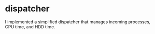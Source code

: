 # dispatcher
I implemented a simplified dispatcher that manages incoming processes, CPU time, and HDD time.
